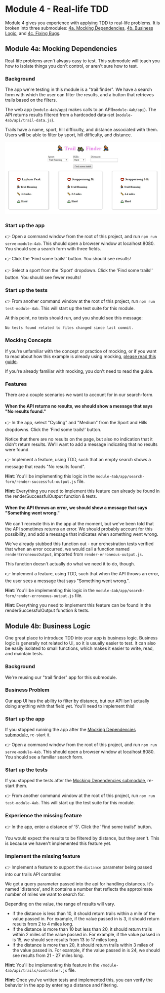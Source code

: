 # Module 4 - Real-life TDD

Module 4 gives you experience with applying TDD to real-life problems. It is broken into three submodules: [4a. Mocking Dependencies](#module-4a-mocking-dependencies), [4b. Business Logic](#module-4b-business-logic), and [4c. Fixing Bugs](../module-4c/README.md#module-4c-fixing-bugs).

## Module 4a: Mocking Dependencies

Real-life problems aren't always easy to test. This submodule will teach you how to isolate things you don't control, or aren't sure how to test.

### Background

The app we're testing in this module is a "trail finder". We have a search form with which the user can filter the results, and a button that retrieves trails based on the filters.

The web app (`module-4ab/app`) makes calls to an API(`module-4ab/api`). The API returns results filtered from a hardcoded data-set (`module-4ab/api/trail-data.js`).

Trails have a name, sport, hill difficulty, and distance associated with them. Users will be able to filter by sport, hill difficulty, and distance.

![Trailfinder app](docs/app.jpg)

### Start up the app

&#128073; Open a command window from the root of this project, and run `npm run serve-module-4ab`. This should open a browser window at localhost:8080. You should see a search form with three fields.

&#128073; Click the 'Find some trails!' button. You should see results!

&#128073; Select a sport from the 'Sport' dropdown. Click the 'Find some trails!' button. You should see fewer results!

### Start up the tests

&#128073; From another command window at the root of this project, run `npm run test-module-4ab`. This will start up the test suite for this module.

At this point, no tests should run, and you should see this message:

`No tests found related to files changed since last commit.`

### Mocking Concepts

If you're unfamiliar with the concept or practice of mocking, or if you want to read about how this example is already using mocking, [please read this guide](MOCKING.md).

If you're already familiar with mocking, you don't need to read the guide.

### Features

There are a couple scenarios we want to account for in our search-form.

#### When the API returns no results, we should show a message that says "No results found."

&#128073; In the app, select "Cycling" and "Medium" from the Sport and Hills dropdowns. Click the 'Find some trails!' button.

Notice that there are no results on the page, but also no indication that it didn't return results. We'll want to add a message indicating that no results were found.

&#128073; Implement a feature, using TDD, such that an empty search shows a message that reads "No results found".

**Hint**: You'll be implementing this logic in the `module-4ab/app/search-form/render-successful-output.js` file.

**Hint**: Everything you need to implement this feature can already be found in the renderSuccessfulOutput function & tests.

#### When the API throws an error, we should show a message that says "Something went wrong."

We can't recreate this in the app at the moment, but we've been told that the API sometimes returns an error. We should probably account for this possibility, and add a message that indicates when something went wrong.

We've already stubbed this function out - our orchestration tests verified that when an error occurred, we would call a function named `renderErroneousOutput`, imported from `render-erroneous-output.js`.

This function doesn't actually do what we need it to do, though.

&#128073; Implement a feature, using TDD, such that when the API throws an error, the user sees a message that says "Something went wrong.".

**Hint**: You'll be implementing this logic in the `module-4ab/app/search-form/render-erroneous-output.js` file.

**Hint**: Everything you need to implement this feature can be found in the renderSuccessfulOutput function & tests.

## Module 4b: Business Logic

One great place to introduce TDD into your app is business logic. Business logic is generally not related to UI, so it is usually easier to test. It can also be easily isolated to small functions, which makes it easier to write, read, and maintain tests.

### Background

We're reusing our "trail finder" app for this submodule.

### Business Problem

Our app UI has the ability to filter by distance, but our API isn't actually doing anything with that field yet. You'll need to implement this!

### Start up the app

If you stopped running the app after the [Mocking Dependencies submodule](#mocking-dependencies), re-start it.

&#128073; Open a command window from the root of this project, and run `npm run serve-module-4ab`. This should open a browser window at localhost:8080. You should see a familiar search form.

### Start up the tests

If you stopped the tests after the [Mocking Dependencies submodule](#mocking-dependencies), re-start them.

&#128073; From another command window at the root of this project, run `npm run test-module-4ab`. This will start up the test suite for this module.

### Experience the missing feature

&#128073; In the app, enter a distance of '5'. Click the 'Find some trails!' button.

You would expect the results to be filtered by distance, but they aren't. This is because we haven't implemented this feature yet.

### Implement the missing feature

&#128073; Implement a feature to support the `distance` parameter being passed into our trails API controller.

We get a query parameter passed into the api for handling distances. It's named 'distance', and it contains a number that reflects the approximate number of miles we want to search for.

Depending on the value, the range of results will vary.

- If the distance is less than 10, it should return trails within a mile of the value passed in. For example, if the value passed in is 3, it should return results from 2 to 4 miles long.
- If the distance is more than 10 but less than 20, it should return trails within 2 miles of the value passed in. For example, if the value passed in is 15, we should see results from 13 to 17 miles long.
- If the distance is more than 20, it should return trails within 3 miles of the value passed in. For example, if the value passed in is 24, we should see results from 21 - 27 miles long.

**Hint**: You'll be implementing this feature in the `/module-4ab/api/trails/controller.js` file.

**Hint**: Once you've written tests and implemented this, you can verify the behavior in the app by entering a distance and filtering.
